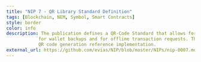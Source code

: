```yaml
---
title: "NIP 7 - QR Library Standard Definition"
tags: [Blockchain, NEM, Symbol, Smart Contracts]
style: border
color: info
description: The publication defines a QR-Code Standard that allows for generating different types of QR codes for smart contacts,
            for wallet backups and for offline transaction requests. This standard defines a cross-client and cross-network compatible
            QR code generation reference implementation.
external_url: https://github.com/evias/NIP/blob/master/NIPs/nip-0007.md
---
```

